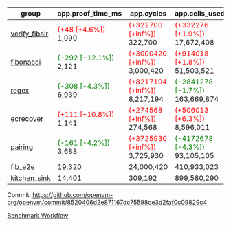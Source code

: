 | group | app.proof_time_ms | app.cycles | app.cells_used | leaf.proof_time_ms | leaf.cycles | leaf.cells_used |
| -- | -- | -- | -- | -- | -- | -- |
| [verify_fibair](https://github.com/openvm-org/openvm/blob/benchmark-results/benchmarks-pr/1567/verify_fibair-8520406d2e871167dc75598ce3d2faf0c09829c4.md) |<span style='color: red'>(+48 [+4.6%])</span> 1,090 | <span style='color: red'>(+322700 [+inf%])</span> 322,700 | <span style='color: red'>(+332276 [+1.9%])</span> 17,672,408 |- | - | - |
| [fibonacci](https://github.com/openvm-org/openvm/blob/benchmark-results/benchmarks-pr/1567/fibonacci-8520406d2e871167dc75598ce3d2faf0c09829c4.md) |<span style='color: green'>(-292 [-12.1%])</span> 2,121 | <span style='color: red'>(+3000420 [+inf%])</span> 3,000,420 | <span style='color: red'>(+914018 [+1.8%])</span> 51,503,521 |<span style='color: green'>(-85 [-2.7%])</span> 3,023 | <span style='color: red'>(+1247970 [+inf%])</span> 1,247,970 | <span style='color: red'>(+790258 [+1.1%])</span> 70,624,936 |
| [regex](https://github.com/openvm-org/openvm/blob/benchmark-results/benchmarks-pr/1567/regex-8520406d2e871167dc75598ce3d2faf0c09829c4.md) |<span style='color: green'>(-308 [-4.3%])</span> 6,939 | <span style='color: red'>(+8217194 [+inf%])</span> 8,217,194 | <span style='color: green'>(-2841278 [-1.7%])</span> 163,669,874 |<span style='color: green'>(-3556 [-28.3%])</span> 9,009 | <span style='color: red'>(+3326508 [+inf%])</span> 3,326,508 | <span style='color: green'>(-69539298 [-22.9%])</span> 234,116,728 |
| [ecrecover](https://github.com/openvm-org/openvm/blob/benchmark-results/benchmarks-pr/1567/ecrecover-8520406d2e871167dc75598ce3d2faf0c09829c4.md) |<span style='color: red'>(+111 [+10.8%])</span> 1,141 | <span style='color: red'>(+274568 [+inf%])</span> 274,568 | <span style='color: red'>(+506013 [+6.3%])</span> 8,596,011 |<span style='color: green'>(-770 [-7.3%])</span> 9,734 | <span style='color: red'>(+2934856 [+inf%])</span> 2,934,856 | <span style='color: red'>(+1572480 [+0.6%])</span> 246,666,832 |
| [pairing](https://github.com/openvm-org/openvm/blob/benchmark-results/benchmarks-pr/1567/pairing-8520406d2e871167dc75598ce3d2faf0c09829c4.md) |<span style='color: green'>(-161 [-4.2%])</span> 3,688 | <span style='color: red'>(+3725930 [+inf%])</span> 3,725,930 | <span style='color: green'>(-4172678 [-4.3%])</span> 93,105,105 |<span style='color: green'>(-3282 [-42.6%])</span> 4,414 | <span style='color: red'>(+2010459 [+inf%])</span> 2,010,459 | <span style='color: green'>(-66693889 [-32.5%])</span> 138,831,445 |
| [fib_e2e](https://github.com/openvm-org/openvm/blob/benchmark-results/benchmarks-pr/1567/fib_e2e-8520406d2e871167dc75598ce3d2faf0c09829c4.md) | 19,320 |  24,000,420 |  410,933,023 | 16,860 |  7,462,638 |  435,495,879 |
| [kitchen_sink](https://github.com/openvm-org/openvm/blob/benchmark-results/benchmarks-pr/1567/kitchen_sink-8520406d2e871167dc75598ce3d2faf0c09829c4.md) | 14,401 |  309,192 |  899,580,290 | 22,415 |  7,952,456 |  748,993,794 |


Commit: https://github.com/openvm-org/openvm/commit/8520406d2e871167dc75598ce3d2faf0c09829c4

[Benchmark Workflow](https://github.com/openvm-org/openvm/actions/runs/16577382308)
